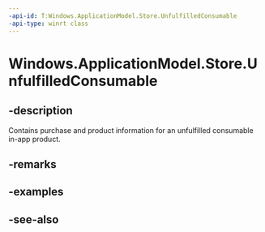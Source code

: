 ----api-id: T:Windows.ApplicationModel.Store.UnfulfilledConsumable
-api-type: winrt class
---<!-- Class syntax.public class UnfulfilledConsumable : Windows.ApplicationModel.Store.IUnfulfilledConsumable--># Windows.ApplicationModel.Store.UnfulfilledConsumable## -descriptionContains purchase and product information for an unfulfilled consumable in-app product.## -remarks## -examples## -see-also